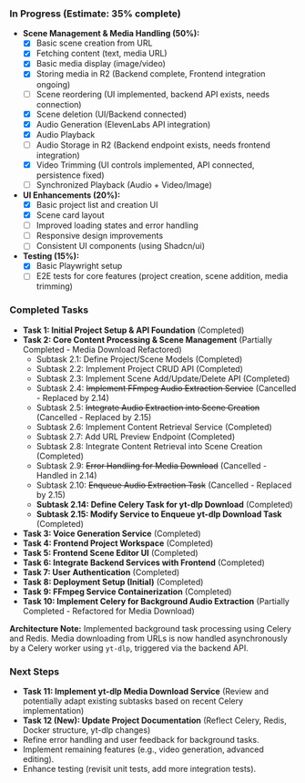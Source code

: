 ### In Progress (Estimate: 35% complete)

*   **Scene Management & Media Handling (50%):**
    *   [x] Basic scene creation from URL
    *   [x] Fetching content (text, media URL)
    *   [x] Basic media display (image/video)
    *   [x] Storing media in R2 (Backend complete, Frontend integration ongoing)
    *   [ ] Scene reordering (UI implemented, backend API exists, needs connection)
    *   [x] Scene deletion (UI/Backend connected)
    *   [x] Audio Generation (ElevenLabs API integration)
    *   [x] Audio Playback
    *   [ ] Audio Storage in R2 (Backend endpoint exists, needs frontend integration)
    *   [x] Video Trimming (UI controls implemented, API connected, persistence fixed)
    *   [ ] Synchronized Playback (Audio + Video/Image)
*   **UI Enhancements (20%):**
    *   [x] Basic project list and creation UI
    *   [x] Scene card layout
    *   [ ] Improved loading states and error handling
    *   [ ] Responsive design improvements
    *   [ ] Consistent UI components (using Shadcn/ui)
*   **Testing (15%):**
    *   [x] Basic Playwright setup
    *   [ ] E2E tests for core features (project creation, scene addition, media trimming)

### Completed Tasks

- **Task 1: Initial Project Setup & API Foundation** (Completed)
- **Task 2: Core Content Processing & Scene Management** (Partially Completed - Media Download Refactored)
  - Subtask 2.1: Define Project/Scene Models (Completed)
  - Subtask 2.2: Implement Project CRUD API (Completed)
  - Subtask 2.3: Implement Scene Add/Update/Delete API (Completed)
  - Subtask 2.4: ~~Implement FFmpeg Audio Extraction Service~~ (Cancelled - Replaced by 2.14)
  - Subtask 2.5: ~~Integrate Audio Extraction into Scene Creation~~ (Cancelled - Replaced by 2.15)
  - Subtask 2.6: Implement Content Retrieval Service (Completed)
  - Subtask 2.7: Add URL Preview Endpoint (Completed)
  - Subtask 2.8: Integrate Content Retrieval into Scene Creation (Completed)
  - Subtask 2.9: ~~Error Handling for Media Download~~ (Cancelled - Handled in 2.14)
  - Subtask 2.10: ~~Enqueue Audio Extraction Task~~ (Cancelled - Replaced by 2.15)
  - **Subtask 2.14: Define Celery Task for yt-dlp Download** (Completed)
  - **Subtask 2.15: Modify Service to Enqueue yt-dlp Download Task** (Completed)
- **Task 3: Voice Generation Service** (Completed)
- **Task 4: Frontend Project Workspace** (Completed)
- **Task 5: Frontend Scene Editor UI** (Completed)
- **Task 6: Integrate Backend Services with Frontend** (Completed)
- **Task 7: User Authentication** (Completed)
- **Task 8: Deployment Setup (Initial)** (Completed)
- **Task 9: FFmpeg Service Containerization** (Completed)
- **Task 10: Implement Celery for Background Audio Extraction** (Partially Completed - Refactored for Media Download)

**Architecture Note:** Implemented background task processing using Celery and Redis. Media downloading from URLs is now handled asynchronously by a Celery worker using `yt-dlp`, triggered via the backend API.

### Next Steps

- **Task 11: Implement yt-dlp Media Download Service** (Review and potentially adapt existing subtasks based on recent Celery implementation)
- **Task 12 (New): Update Project Documentation** (Reflect Celery, Redis, Docker structure, yt-dlp changes)
- Refine error handling and user feedback for background tasks.
- Implement remaining features (e.g., video generation, advanced editing).
- Enhance testing (revisit unit tests, add more integration tests). 